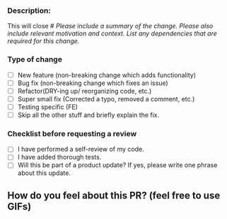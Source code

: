 ### Description:
This will close #
*Please include a summary of the change. Please also include relevant motivation and context. List any dependencies that are required for this change.*

### Type of change
- [ ] New feature (non-breaking change which adds functionality)
- [ ] Bug fix (non-breaking change which fixes an issue)
- [ ] Refactor(DRY-ing up/ reorganizing code, etc.)
- [ ] Super small fix (Corrected a typo, removed a comment, etc.)
- [ ] Testing specific (FE)
- [ ] Skip all the other stuff and briefly explain the fix.

### Checklist before requesting a review
- [ ] I have performed a self-review of my code.
- [ ] I have added thorough tests.
- [ ] Will this be part of a product update? If yes, please write one phrase about this update.

## How do you feel about this PR? (feel free to use GIFs)
